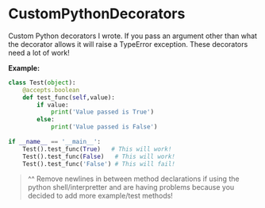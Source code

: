 # CustomPythonDecorators
Custom Python decorators I wrote. If you pass an argument other than what the decorator allows it will raise a TypeError exception. These decorators need a lot of work!

**Example:**

```python
class Test(object):       
    @accepts.boolean
    def test_func(self,value):
        if value:
            print('Value passed is True')
        else:
            print('Value passed is False')
   
if __name__ == '__main__':
    Test().test_func(True)   # This will work!
    Test().test_func(False)   # This will work!
    Test().test_func('False') # This will fail!
```

> ^^ Remove newlines in between method declarations if using the python shell/interpretter and are having problems because you decided to add more example/test methods!
